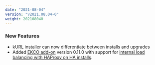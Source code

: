 ```yaml
---
date: "2021-08-04"
version: "v2021.08.04-0"
weight: 202108040
---
```


### <span class="label label-green">New Features</span>
- kURL installer can now differentiate between installs and upgrades
- Added [EKCO add-on](/docs/add-ons/ekco) version 0.11.0 with support for [internal load balancing with HAProxy on HA installs](http://localhost:8072/docs/install-with-kurl/#highly-available-k8s-ha).

